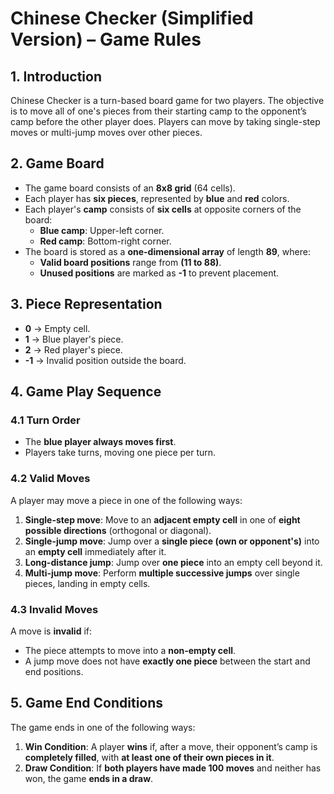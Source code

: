 # Chinese Checker (Simplified Version) – Game Rules  

## 1. Introduction  
Chinese Checker is a turn-based board game for two players. The objective is to move all of one's pieces from their starting camp to the opponent’s camp before the other player does. Players can move by taking single-step moves or multi-jump moves over other pieces.  

## 2. Game Board  
- The game board consists of an **8x8 grid** (64 cells).  
- Each player has **six pieces**, represented by **blue** and **red** colors.  
- Each player's **camp** consists of **six cells** at opposite corners of the board:  
  - **Blue camp**: Upper-left corner.  
  - **Red camp**: Bottom-right corner.  
- The board is stored as a **one-dimensional array** of length **89**, where:  
  - **Valid board positions** range from **(11 to 88)**.  
  - **Unused positions** are marked as **-1** to prevent placement.  

## 3. Piece Representation  
- **0** → Empty cell.  
- **1** → Blue player's piece.  
- **2** → Red player's piece.  
- **-1** → Invalid position outside the board.  

## 4. Game Play Sequence  
### 4.1 Turn Order  
- The **blue player always moves first**.  
- Players take turns, moving one piece per turn.  

### 4.2 Valid Moves  
A player may move a piece in one of the following ways:  
1. **Single-step move**: Move to an **adjacent empty cell** in one of **eight possible directions** (orthogonal or diagonal).  
2. **Single-jump move**: Jump over a **single piece (own or opponent's)** into an **empty cell** immediately after it.  
3. **Long-distance jump**: Jump over **one piece** into an empty cell beyond it.  
4. **Multi-jump move**: Perform **multiple successive jumps** over single pieces, landing in empty cells.  

### 4.3 Invalid Moves  
A move is **invalid** if:  
- The piece attempts to move into a **non-empty cell**.  
- A jump move does not have **exactly one piece** between the start and end positions.  

## 5. Game End Conditions  
The game ends in one of the following ways:  
1. **Win Condition**: A player **wins** if, after a move, their opponent’s camp is **completely filled**, with **at least one of their own pieces in it**.  
2. **Draw Condition**: If **both players have made 100 moves** and neither has won, the game **ends in a draw**.  
